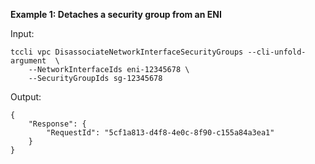 **Example 1: Detaches a security group from an ENI**



Input: 

```
tccli vpc DisassociateNetworkInterfaceSecurityGroups --cli-unfold-argument  \
    --NetworkInterfaceIds eni-12345678 \
    --SecurityGroupIds sg-12345678
```

Output: 
```
{
    "Response": {
        "RequestId": "5cf1a813-d4f8-4e0c-8f90-c155a84a3ea1"
    }
}
```

